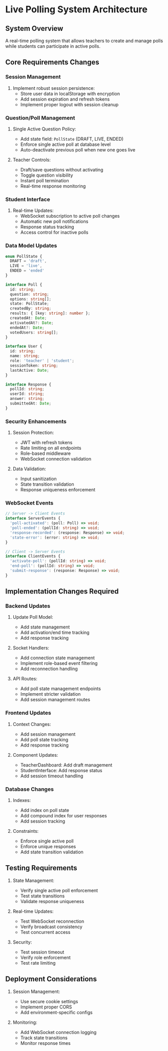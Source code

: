 # Live Polling System Architecture

## System Overview
A real-time polling system that allows teachers to create and manage polls while students can participate in active polls.

## Core Requirements Changes

### Session Management
1. Implement robust session persistence:
   - Store user data in localStorage with encryption
   - Add session expiration and refresh tokens
   - Implement proper logout with session cleanup

### Question/Poll Management
1. Single Active Question Policy:
   - Add state field: `PollState` (DRAFT, LIVE, ENDED)
   - Enforce single active poll at database level
   - Auto-deactivate previous poll when new one goes live

2. Teacher Controls:
   - Draft/save questions without activating
   - Toggle question visibility
   - Instant poll termination
   - Real-time response monitoring

### Student Interface
1. Real-time Updates:
   - WebSocket subscription to active poll changes
   - Automatic new poll notifications
   - Response status tracking
   - Access control for inactive polls

### Data Model Updates

```typescript
enum PollState {
  DRAFT = 'draft',
  LIVE = 'live',
  ENDED = 'ended'
}

interface Poll {
  id: string;
  question: string;
  options: string[];
  state: PollState;
  createdBy: string;
  results: { [key: string]: number };
  createdAt: Date;
  activatedAt?: Date;
  endedAt?: Date;
  votedUsers: string[];
}

interface User {
  id: string;
  name: string;
  role: 'teacher' | 'student';
  sessionToken: string;
  lastActive: Date;
}

interface Response {
  pollId: string;
  userId: string;
  answer: string;
  submittedAt: Date;
}
```

### Security Enhancements
1. Session Protection:
   - JWT with refresh tokens
   - Rate limiting on all endpoints
   - Role-based middleware
   - WebSocket connection validation

2. Data Validation:
   - Input sanitization
   - State transition validation
   - Response uniqueness enforcement

### WebSocket Events

```typescript
// Server -> Client Events
interface ServerEvents {
  'poll-activated': (poll: Poll) => void;
  'poll-ended': (pollId: string) => void;
  'response-recorded': (response: Response) => void;
  'state-error': (error: string) => void;
}

// Client -> Server Events
interface ClientEvents {
  'activate-poll': (pollId: string) => void;
  'end-poll': (pollId: string) => void;
  'submit-response': (response: Response) => void;
}
```

## Implementation Changes Required

### Backend Updates
1. Update Poll Model:
   - Add state management
   - Add activation/end time tracking
   - Add response tracking

2. Socket Handlers:
   - Add connection state management
   - Implement role-based event filtering
   - Add reconnection handling

3. API Routes:
   - Add poll state management endpoints
   - Implement stricter validation
   - Add session management routes

### Frontend Updates
1. Context Changes:
   - Add session management
   - Add poll state tracking
   - Add response tracking

2. Component Updates:
   - TeacherDashboard: Add draft management
   - StudentInterface: Add response status
   - Add session timeout handling

### Database Changes
1. Indexes:
   - Add index on poll state
   - Add compound index for user responses
   - Add session tracking

2. Constraints:
   - Enforce single active poll
   - Enforce unique responses
   - Add state transition validation

## Testing Requirements
1. State Management:
   - Verify single active poll enforcement
   - Test state transitions
   - Validate response uniqueness

2. Real-time Updates:
   - Test WebSocket reconnection
   - Verify broadcast consistency
   - Test concurrent access

3. Security:
   - Test session timeout
   - Verify role enforcement
   - Test rate limiting

## Deployment Considerations
1. Session Management:
   - Use secure cookie settings
   - Implement proper CORS
   - Add environment-specific configs

2. Monitoring:
   - Add WebSocket connection logging
   - Track state transitions
   - Monitor response times